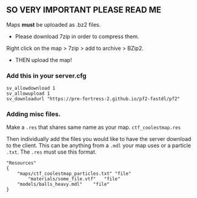 ## SO VERY IMPORTANT PLEASE READ ME
Maps **must** be uploaded as .bz2 files.
- Please download 7zip in order to compress them.

Right click on the map > 7zip > add to archive > BZip2.

- THEN upload the map!

### Add this in your server.cfg
```
sv_allowdownload 1 
sv_allowupload 1
sv_downloadurl "https://pre-fortress-2.github.io/pf2-fastdl/pf2"
```

### Adding misc files.
Make a `.res` that shares same name as your map.
`ctf_coolestmap.res`

Then individually add the files you would like to have the server download to the client. This can be anything from a `.mdl` your map uses or a particle `.txt`.
The `.res` must use this format.
```
"Resources"
{
	"maps/ctf_coolestmap_particles.txt"	"file"
        "materials/some_file.vtf"	"file"
	"models/balls_heavy.mdl"	"file"
}
```
